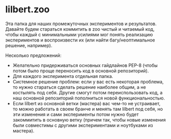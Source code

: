 # lilbert.zoo

Эта папка для наших промежуточных экспериментов и результатов. Давайте будем стараться коммитить в zoo чистый и читаемый код, чтобы каждый с минимальными усилиями мог понять реализацию экспериментов и воспроизвести их (или найти багу/неоптимальное решение, например).

Несколько предложений:

- Желательно придерживаться основных гайдлайнов PEP-8 (чтобы потом было проще переносить код в основной репозиторий).
- Для каждого эксперимента отдельная папка.
- Системное решение проблем: если у вас есть некоторая проблема, то нужно стараться сделать решение наиболее общим, а не костылять под себя. Другие смогут потом переиспользовать код, а наш основной репозиторий пополниться новой функциональностью.
- Если lilbert из основной ветки (мастера) вас чем-то не устраивает, то можно работать в своем бранче и менять там lilbert под себя, но эти изменения и сами эксперименты потом нужно будет закоммитить в основную ветку (причем так, чтобы новые изменения были совместимы с другими экспериментами и ноутбуками из мастера).
